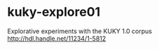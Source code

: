 # kuky-explore01
Explorative experiments with the KUKY 1.0 corpus http://hdl.handle.net/11234/1-5812

